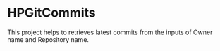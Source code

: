 # HPGitCommits
This project helps to retrieves latest commits from the inputs of Owner name and Repository name.

